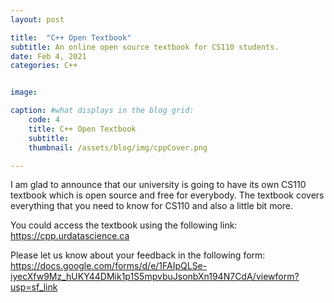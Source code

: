 ```yaml
---
layout: post

title:  "C++ Open Textbook"
subtitle: An online open source textbook for CS110 students.
date: Feb 4, 2021
categories: C++


image:  

caption: #what displays in the blog grid:
    code: 4
    title: C++ Open Textbook
    subtitle: 
    thumbnail: /assets/blog/img/cppCover.png

---
```


I am glad to announce that our university is going to have its own CS110 textbook which is open source and free for everybody. The textbook covers everything that you need to know for CS110 and also a little bit more.

You could access the textbook using the following link: <https://cpp.urdatascience.ca>

Please let us know about your feedback in the following form: <https://docs.google.com/forms/d/e/1FAIpQLSe-iyecXfw9Mz_hUKY44DMik1p1S5mpvbuJsonbXn194N7CdA/viewform?usp=sf_link>
